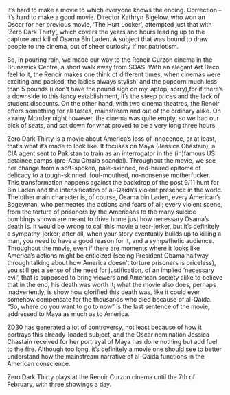 It’s hard to make a movie to which everyone knows the ending. Correction – it’s hard to make a good movie. Director Kathryn Bigelow, who won an Oscar for her previous movie, ‘The Hurt Locker’, attempted just that with ‘Zero Dark Thirty’, which covers the years and hours leading up to the capture and kill of Osama Bin Laden. A subject that was bound to draw people to the cinema, out of sheer curiosity if not patriotism.

So, in pouring rain, we made our way to the Renoir Curzon cinema in the Brunswick Centre, a short walk away from SOAS. With an elegant Art Deco feel to it, the Renoir makes one think of different times, when cinemas were exciting and packed, the ladies always stylish, and the popcorn much less than 5 pounds (i don’t have the pound sign on my laptop, sorry),for if there’s a downside to this fancy establishment, it’s the steep prices and the lack of student discounts. On the other hand, with two cinema theatres, the Renoir offers something for all tastes, mainstream and out of the ordinary alike. On a rainy Monday night however, the cinema was quite empty, so we had our pick of seats, and sat down for what proved to be a very long three hours.

Zero Dark Thirty is a movie about America’s loss of innocence, or at least, that’s what it’s made to look like. It focuses on Maya (Jessica Chastain), a CIA agent sent to Pakistan to train as an interrogator in the (in)famous US detainee camps (pre-Abu Ghraib scandal). Throughout the movie, we see her change from a soft-spoken, pale-skinned, red-haired epitome of delicacy to a tough-skinned, foul-mouthed, no-nonsense motherfucker. This transformation happens against the backdrop of the post 9/11 hunt for Bin Laden and the intensification of al-Qaida’s violent presence in the world. The other main character is, of course, Osama bin Laden, every American’s Bogeyman, who permeates the actions and fears of all; every violent scene, from the torture of prisoners by the Americans to the many suicide bombings shown are meant to drive home just how necessary Osama’s death is.
It would be wrong to call this movie a tear-jerker, but it’s definitely a sympathy-jerker; after all, when your story eventually builds up to killing a man, you need to have a good reason for it, and a sympathetic audience. Throughout the movie, even if there are moments where it looks like America’s actions might be criticized (seeing President Obama halfway through talking about how America doesn’t torture prisoners is priceless), you still get a sense of the need for justification, of an implied ‘necessary evil’, that is supposed to bring viewers and American society alike to believe that in the end, his death was worth it; what the movie also does, perhaps inadvertently, is show how glorified this death was, like it could ever somehow compensate for the thousands who died because of al-Qaida. “So, where do you want to go to now” is the last sentence of the movie, addressed to Maya as much as to America.

ZD30 has generated a lot of controversy, not least because of how it portrays this already-loaded subject, and the Oscar nomination Jessica Chastain received for her portrayal of Maya has done nothing but add fuel to the fire. Although too long, it’s definitely a movie one should see to better understand how the mainstream narrative of al-Qaida functions in the American conscience. 

Zero Dark Thirty plays at the Renoir Curzon cinema until the 7th of February, with three showings a day.
